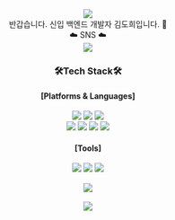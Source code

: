 <!-- ### Hi there 👋 -->  
<!-- 
**ehgml0805/ehgml0805** is a ✨ _special_ ✨ repository because its `README.md` (this file) appears on your GitHub profile.

Here are some ideas to get you started:

- 🔭 I’m currently working on ...
- 🌱 I’m currently learning ...
- 👯 I’m looking to collaborate on ...
- 🤔 I’m looking for help with ...
- 💬 Ask me about ...
- 📫 How to reach me: ...
- 😄 Pronouns: ...
- ⚡ Fun fact: ...
-->
<div align="center">
 <img src="https://capsule-render.vercel.app/api?type=waving&color=auto&height=300&section=header&text=DoHee's%20GitHub&fontSize=90" />
</div>
<div align="center">
  반갑습니다. 신입 백엔드 개발자 김도희입니다. 👋
 <br> 
 ☁️ SNS ☁️
 <br>
 <a href="https://www.notion.so/1e393468bb08469e866e3f29e3025f6f" target="_blank"><img src="https://img.shields.io/badge/notion-000000?style=flat-square&logo=notion&logoColor=white"/></a>

</div>
<div align="center">
 <h3>🛠️Tech Stack🛠️</h3>
 <h4> [Platforms & Languages] </h4>
   <img src="https://img.shields.io/badge/JAVA-007396?style=flat&logo=JAVA&logoColor=white"/>
   <img src="https://img.shields.io/badge/spring-6DB33F?style=flat&logo=spring&logoColor=white"/>
   <img src="https://img.shields.io/badge/javascript-F7DF1E?style=flat&logo=javascript&logoColor=white"/>
 <br>
  <!-- HIML5, Css3, Bootstrap -->
   <img src="https://img.shields.io/badge/html5-E34F26?style=flat&logo=html5&logoColor=white"/>
   <img src="https://img.shields.io/badge/css3-1572B6?style=flat&logo=css3&logoColor=white"/>
   <img src="https://img.shields.io/badge/bootstrap-7952B3?style=flat&logo=bootstrap&logoColor=white"/>
 <!-- mariadb -->
   <img src="https://img.shields.io/badge/mariadb-003545?style=flat&logo=mariadb&logoColor=white"/>

 <h4> [Tools] </h4>
  <img src="https://img.shields.io/badge/eclipseide-2C2255?style=flat&logo=eclipseide&logoColor=white"/>
  <img src="https://img.shields.io/badge/github-181717?style=flat&logo=github&logoColor=white"/> 
  <img src="https://img.shields.io/badge/springboot-6DB33F?style=flat&logo=springboot&logoColor=white"/> 
</div>

<br>
<div align="center">
 	<img src="https://github-readme-stats.vercel.app/api/top-langs/?username=ehgml0805&layout=compact"><br><br>
 <img src="https://github-readme-stats.vercel.app/api?username=ehgml0805&show_icons=true&theme=tokyonight">
</div>
